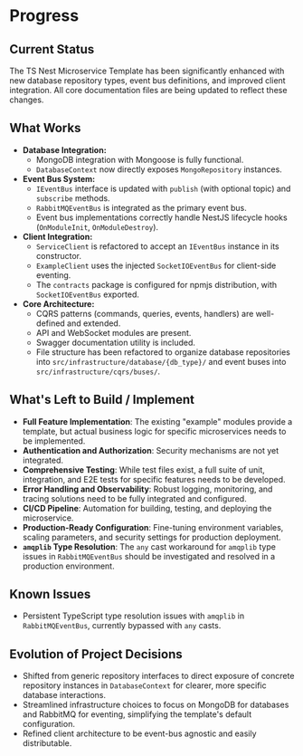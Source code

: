 # Progress

## Current Status
The TS Nest Microservice Template has been significantly enhanced with new database repository types, event bus definitions, and improved client integration. All core documentation files are being updated to reflect these changes.

## What Works
- **Database Integration:**
    - MongoDB integration with Mongoose is fully functional.
    - `DatabaseContext` now directly exposes `MongoRepository` instances.
- **Event Bus System:**
    - `IEventBus` interface is updated with `publish` (with optional topic) and `subscribe` methods.
    - `RabbitMQEventBus` is integrated as the primary event bus.
    - Event bus implementations correctly handle NestJS lifecycle hooks (`OnModuleInit`, `OnModuleDestroy`).
- **Client Integration:**
    - `ServiceClient` is refactored to accept an `IEventBus` instance in its constructor.
    - `ExampleClient` uses the injected `SocketIOEventBus` for client-side eventing.
    - The `contracts` package is configured for npmjs distribution, with `SocketIOEventBus` exported.
- **Core Architecture:**
    - CQRS patterns (commands, queries, events, handlers) are well-defined and extended.
    - API and WebSocket modules are present.
    - Swagger documentation utility is included.
    - File structure has been refactored to organize database repositories into `src/infrastructure/database/{db_type}/` and event buses into `src/infrastructure/cqrs/buses/`.

## What's Left to Build / Implement
- **Full Feature Implementation**: The existing "example" modules provide a template, but actual business logic for specific microservices needs to be implemented.
- **Authentication and Authorization**: Security mechanisms are not yet integrated.
- **Comprehensive Testing**: While test files exist, a full suite of unit, integration, and E2E tests for specific features needs to be developed.
- **Error Handling and Observability**: Robust logging, monitoring, and tracing solutions need to be fully integrated and configured.
- **CI/CD Pipeline**: Automation for building, testing, and deploying the microservice.
- **Production-Ready Configuration**: Fine-tuning environment variables, scaling parameters, and security settings for production deployment.
- **`amqplib` Type Resolution**: The `any` cast workaround for `amqplib` type issues in `RabbitMQEventBus` should be investigated and resolved in a production environment.

## Known Issues
- Persistent TypeScript type resolution issues with `amqplib` in `RabbitMQEventBus`, currently bypassed with `any` casts.

## Evolution of Project Decisions
- Shifted from generic repository interfaces to direct exposure of concrete repository instances in `DatabaseContext` for clearer, more specific database interactions.
- Streamlined infrastructure choices to focus on MongoDB for databases and RabbitMQ for eventing, simplifying the template's default configuration.
- Refined client architecture to be event-bus agnostic and easily distributable.
